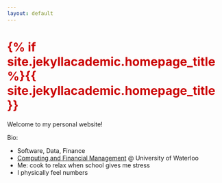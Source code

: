 ```yaml
---
layout: default
---
```


<h1 style="color: #cc0000;">{% if site.jekyllacademic.homepage_title %}{{ site.jekyllacademic.homepage_title }}</h1>

Welcome to my personal website!

Bio:
* Software, Data, Finance
* [Computing and Financial Management](https://uwaterloo.ca/computing-financial-management/) @ University of Waterloo
* Me: cook to relax when school gives me stress
* I physically feel numbers

